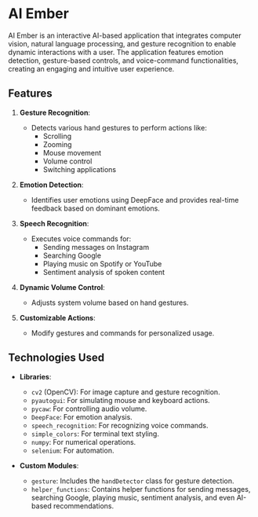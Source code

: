 # AI Ember

AI Ember is an interactive AI-based application that integrates computer vision, natural language processing, and gesture recognition to enable dynamic interactions with a user. The application features emotion detection, gesture-based controls, and voice-command functionalities, creating an engaging and intuitive user experience.

## Features

1. **Gesture Recognition**:
   - Detects various hand gestures to perform actions like:
     - Scrolling
     - Zooming
     - Mouse movement
     - Volume control
     - Switching applications

2. **Emotion Detection**:
   - Identifies user emotions using DeepFace and provides real-time feedback based on dominant emotions.

3. **Speech Recognition**:
   - Executes voice commands for:
     - Sending messages on Instagram
     - Searching Google
     - Playing music on Spotify or YouTube
     - Sentiment analysis of spoken content

4. **Dynamic Volume Control**:
   - Adjusts system volume based on hand gestures.

5. **Customizable Actions**:
   - Modify gestures and commands for personalized usage.

## Technologies Used

- **Libraries**:
  - `cv2` (OpenCV): For image capture and gesture recognition.
  - `pyautogui`: For simulating mouse and keyboard actions.
  - `pycaw`: For controlling audio volume.
  - `DeepFace`: For emotion analysis.
  - `speech_recognition`: For recognizing voice commands.
  - `simple_colors`: For terminal text styling.
  - `numpy`: For numerical operations.
  - `selenium`: For automation.

- **Custom Modules**:
  - `gesture`: Includes the `handDetector` class for gesture detection.
  - `helper_functions`: Contains helper functions for sending messages, searching Google, playing music, sentiment analysis, and even AI-based recommendations.
